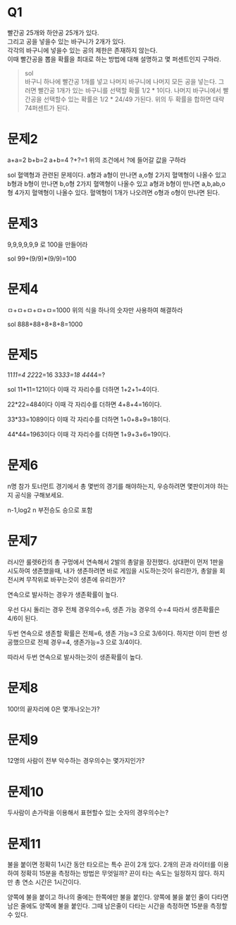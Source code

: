 # Q1
빨간공 25개와 하얀공 25개가 있다.  
그리고 공을 넣을수 있는 바구니가 2개가 있다.  
각각의 바구니에 넣을수 있는 공의 제한은 존재하지 않는다.  
이때 빨간공을 뽑을 확률을 최대로 하는 방법에 대해 설명하고 몇 퍼센트인지 구하라.  

> sol  
바구니 하나에 빨간공 1개를 넣고 나머지 바구니에 나머지 모든 공을 넣는다.
그러면 빨간공 1개가 있는 바구니를 선택할 확률 1/2 * 1이다.
나머지 바구니에서 빨간공을 선택할수 있는 확률은 1/2 * 24/49 가된다.
위의 두 확률을 합하면 대략 74퍼센트가 된다.

# 문제2
a+a=2   b+b=2    a+b=4    ?+?=1
위의 조건에서 ?에 들어갈 값을 구하라

sol
혈액형과 관련된 문제이다.
a형과 a형이 만나면 a,o형 2가지 혈액형이 나올수 있고
b형과 b형이 만나면 b,o형 2가지 혈액형이 나올수 있고
a형과 b형이 만나면 a,b,ab,o형 4가지 혈액형이 나올수 있다.
혈액형이 1개가 나오려면 o형과 o형이 만나면 된다.

# 문제3
9,9,9,9,9,9 로 100을 만들어라

sol
99+(9/9)*(9/9)=100

# 문제4
ㅁ+ㅁ+ㅁ+ㅁ+ㅁ=1000
위의 식을 하나의 숫자만 사용하여 해결하라

sol
888+88+8+8+8=1000

# 문제5
11*11=4
22*22=16
33*33=18
44*44=?

sol
11*11=121이다
이때 각 자리수를 더하면 1+2+1=4이다.

22*22=484이다
이때 각 자리수를 더하면 4+8+4=16이다.

33*33=1089이다
이때 각 자리수를 더하면 1+0+8+9=18이다.

44*44=1963이다
이때 각 자리수를 더하면 1+9+3+6=19이다.

# 문제6
n명 참가 토너먼트 경기에서 총 몇번의 경기를 해야하는지, 우승하려면 몇판이겨야 하는지 공식을 구해보세요.

n-1,log2 n 부전승도 승으로 포함

# 문제7
러시안 룰렛6칸의 총 구멍에서 연속해서 2발의 총알을 장전했다. 
상대편이 먼저 1판을 시도하여 생존했을때, 내가 생존하려면 바로 게임을 시도하는것이 유리한가, 총알을 회전시켜 무작위로 바꾸는것이 생존에 유리한가?

연속으로 발사하는 경우가 생존확률이 높다.

우선 다시 돌리는 경우 전체 경우의수=6, 생존 가능 경우의 수=4
따라서 생존확률은 4/6이 된다.

두번 연속으로 생존할 확률은 전체=6, 생존 가능=3 으로 3/6이다.
하지만 이미 한번 성공했으므로 전체 경우=4, 생존가능=3 으로 3/4이다.

따라서 두번 연속으로 발사하는것이 생존확률이 높다.

# 문제8
100!의 끝자리에 0은 몇개나오는가?

# 문제9
12명의 사람이 전부 악수하는 경우의수는 몇가지인가?

# 문제10
두사람이 손가락을 이용해서 표현할수 있는 숫자의 경우의수는?

# 문제11
불을 붙이면 정확히 1시간 동안 타오르는 특수 끈이 2개 있다. 2개의 끈과 라이터를
이용하여 정확히 15분을 측정하는 방법은 무엇일까?
끈이 타는 속도는 일정하지 않다. 하지만 총 연소 시간은 1시간이다.

양쪽에 불을 붙이고 하나의 줄에는 한쪽에만 불을 붙인다.
양쪽에 불을 붙인 줄이 다타면 남은 줄에도 양쪽에 불을 붙인다.
그때 남은줄이 다타는 시간을 측정하면 15분을 측정할수 있다.
